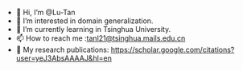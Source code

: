 - 👋 Hi, I’m @Lu-Tan
- 👀 I’m interested in domain generalization.
- 🌱 I’m currently learning in Tsinghua University.
- 📫 How to reach me :tanl21@tsinghua.mails.edu.cn
- 🌟 My research publications: https://scholar.google.com/citations?user=yeJ3AbsAAAAJ&hl=en
<!---
Lu-Tan/Lu-Tan is a ✨ special ✨ repository because its `README.md` (this file) appears on your GitHub profile.
You can click the Preview link to take a look at your changes.
--->
